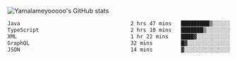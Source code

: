 ![Yamalameyooooo's GitHub stats](https://github-readme-stats.vercel.app/api?username=yamalameyooooo&theme=transparent&show_icons=true\&show=reviews,discussions_started,discussions_answered,prs_merged,prs_merged_percentage)

<!--START_SECTION:waka-->

```txt
Java                                   2 hrs 47 mins   █████████▒░░░░░░░░░░░░░░░   37.21 %
TypeScript                             2 hrs 10 mins   ███████▒░░░░░░░░░░░░░░░░░   29.01 %
XML                                    1 hr 22 mins    ████▓░░░░░░░░░░░░░░░░░░░░   18.26 %
GraphQL                                32 mins         █▓░░░░░░░░░░░░░░░░░░░░░░░   07.29 %
JSON                                   14 mins         ▓░░░░░░░░░░░░░░░░░░░░░░░░   03.22 %
```

<!--END_SECTION:waka-->
